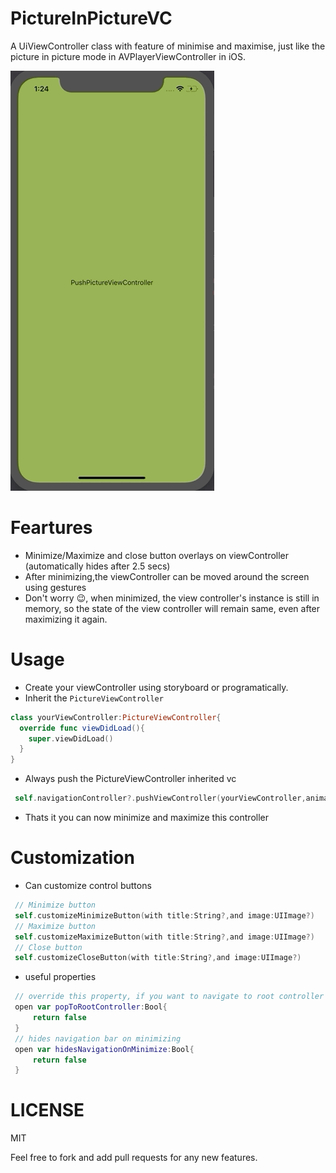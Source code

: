 # PictureInPictureVC
A UiViewController class with feature of minimise and maximise, just like the picture in picture mode in AVPlayerViewController in iOS.

![](pipVCReadme.gif)

# Feartures
- Minimize/Maximize and close button overlays on viewController (automatically hides after 2.5 secs)
- After minimizing,the viewController can be moved around the screen using gestures
- Don't worry 😉, when minimized, the view controller's instance is still in memory, so the state of the
view controller will remain same, even after maximizing it again.

# Usage
- Create your viewController using storyboard or programatically.
- Inherit the `PictureViewController`
```swift
class yourViewController:PictureViewController{
  override func viewDidLoad(){
    super.viewDidLoad()
  }
}
```
- Always push the PictureViewController inherited vc
```swift
 self.navigationController?.pushViewController(yourViewController,animated:true)
 ```
- Thats it you can now minimize and maximize this controller

# Customization
- Can customize control buttons
```swift
 // Minimize button
 self.customizeMinimizeButton(with title:String?,and image:UIImage?)
 // Maximize button
 self.customizeMaximizeButton(with title:String?,and image:UIImage?)
 // Close button
 self.customizeCloseButton(with title:String?,and image:UIImage?)
 ```
- useful properties
```swift
 // override this property, if you want to navigate to root controller on minimize.
 open var popToRootController:Bool{
     return false
 }
 // hides navigation bar on minimizing
 open var hidesNavigationOnMinimize:Bool{
     return false
 }
```
 # LICENSE
 MIT

Feel free to fork and add pull requests for any new features.
